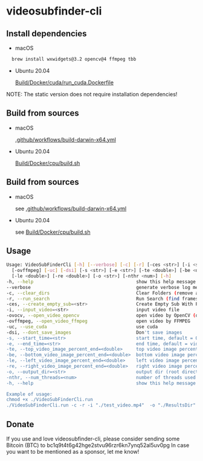 # videosubfinder-cli

## Install dependencies
- macOS
```bash
  brew install wxwidgets@3.2 opencv@4 ffmpeg tbb
```
- Ubuntu 20.04

    [Build/Docker/cuda/run_cuda.Dockerfile](Build/Docker/cuda/run_cuda.Dockerfile)

NOTE: The static version does not require installation dependencies!

## Build from sources
- macOS
    
    [.github/workflows/build-darwin-x64.yml](.github/workflows/build-darwin-x64.yml)


- Ubuntu 20.04
    
    [Build/Docker/cpu/build.sh](Build/Docker/cpu/build.sh)


## Build from sources
- macOS
    
    see [.github/workflows/build-darwin-x64.yml](.github/workflows/build-darwin-x64.yml)


- Ubuntu 20.04
    
    see [Build/Docker/cpu/build.sh](Build/Docker/cpu/build.sh)


## Usage
```bash
Usage: VideoSubFinderCli [-h] [--verbose] [-c] [-r] [-ces <str>] [-i <str>] [-ovocv] 
  [-ovffmpeg] [-uc] [-dsi] [-s <str>] [-e <str>] [-te <double>] [-be <double>] 
  [-le <double>] [-re <double>] [-o <str>] [-nthr <num>] [-h]
-h, --help                                    	show this help message
--verbose                                     	generate verbose log messages
-c, --clear_dirs                              	Clear Folders (remove all images), performed before any other steps
-r, --run_search                              	Run Search (find frames with hardcoded text (hardsub) on video)
-ces, --create_empty_sub=<str>                	Create Empty Sub With Provided Output File Name (*.srt)
-i, --input_video=<str>                       	input video file
-ovocv, --open_video_opencv                   	open video by OpenCV (default)
-ovffmpeg, --open_video_ffmpeg                	open video by FFMPEG
-uc, --use_cuda                               	use cuda
-dsi, --dont_save_images                      	Don't save images
-s, --start_time=<str>                        	start time, default = 0:00:00:000 (in format hour:min:sec:milisec)
-e, --end_time=<str>                          	end time, default = video length
-te, --top_video_image_percent_end=<double>   	top video image percent offset from image bottom, can be in range [0.0,1.0], default = 1.0
-be, --bottom_video_image_percent_end=<double>	bottom video image percent offset from image bottom, can be in range [0.0,1.0], default = 0.0
-le, --left_video_image_percent_end=<double>  	left video image percent end, can be in range [0.0,1.0], default = 0.0
-re, --right_video_image_percent_end=<double> 	right video image percent end, can be in range [0.0,1.0], default = 1.0
-o, --output_dir=<str>                        	output dir (root directory where results will be stored)
-nthr, --num_threads=<num>                    	number of threads used for Run Search
-h, --help                                    	show this help message

Example of usage:
chmod +x ./VideoSubFinderCli.run
./VideoSubFinderCli.run -c -r -i "./test_video.mp4"  -o "./ResultsDir" -te 0.5 -be 0.1 -le 0.1 -re 0.9 -s 0:00:10:300 -e 0:00:13:100
```

## Donate
If you use and love videosubfinder-cli, please consider sending some Bitcoin (BTC) to bc1q9t4t6g42hge2stvu96rzr6kn7ynq52al5uv0pg 
In case you want to be mentioned as a sponsor, let me know!